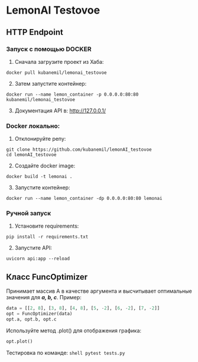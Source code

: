 # LemonAI Testovoe


## HTTP Endpoint
### Запуск с помощью DOCKER
1. Сначала загрузите проект из Хаба:
```shell
docker pull kubanemil/lemonai_testovoe
```
2. Затем запустите контейнер:
```shell
docker run --name lemon_container -p 0.0.0.0:80:80 kubanemil/lemonai_testovoe
```
3. Документация API в: http://127.0.0.1/


### Docker локально:
1. Отклонируйте репу:
```shell
git clone https://github.com/kubanemil/lemonAI_testovoe
cd lemonAI_testovoe
```
2. Создайте docker image:
```shell
docker build -t lemonai .
```
3. Запустите контейнер:
```shell
docker run --name lemon_container -dp 0.0.0.0:80:80 lemonai
```


### Ручной запуск
1. Установите requirements:
```shell
pip install -r requirements.txt
```
2. Запустите API:
```shell
uvicorn api:app --reload
```



## Класс FuncOptimizer

Принимает массив А в качестве аргумента и высчитывает оптимальные значения для ***a, b, c***.
Пример:
```python
data = [[2, 8], [3, 8], [4, 8], [5, -2], [6, -2], [7, -2]]
opt = FuncOptimizer(data)
opt.a, opt.b, opt.c
```
Используйте метод .plot() для отображения графика:
```python
opt.plot()
```
Тестировка по команде: ```shell pytest tests.py```